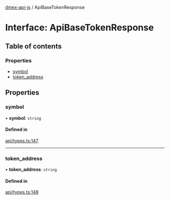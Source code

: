 [dmex-api-js](../README.md) / ApiBaseTokenResponse

# Interface: ApiBaseTokenResponse

## Table of contents

### Properties

- [symbol](ApiBaseTokenResponse.md#symbol)
- [token\_address](ApiBaseTokenResponse.md#token_address)

## Properties

### symbol

• **symbol**: `string`

#### Defined in

[api/types.ts:147](https://github.com/dmex-app/node-api-js/blob/9394cf2/src/api/types.ts#L147)

___

### token\_address

• **token\_address**: `string`

#### Defined in

[api/types.ts:148](https://github.com/dmex-app/node-api-js/blob/9394cf2/src/api/types.ts#L148)
